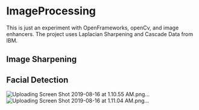 # ImageProcessing
This is just an experiment with OpenFrameworks, openCv, and image enhancers. The project uses Laplacian Sharpening and Cascade Data from IBM. 

## Image Sharpening


## Facial Detection
![Uploading Screen Shot 2019-08-16 at 1.10.55 AM.png…]()
![Uploading Screen Shot 2019-08-16 at 1.11.04 AM.png…]()
